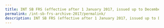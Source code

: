 ```yaml
---
title: INT SB FRS (effective after 1 January 2017, issued up to December 2017)
permalink: /int-sb-frs-archive-2017/permalink/
description: INT SB FRS (effective after 1 January 2017, issued up to December 2017)
---
```


